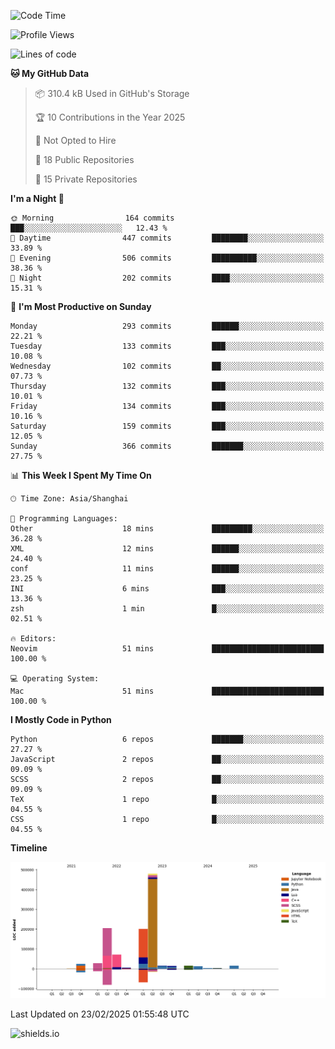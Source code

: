 <!--START_SECTION:waka-->
![Code Time](http://img.shields.io/badge/Code%20Time-431%20hrs%2021%20mins-blue)

![Profile Views](http://img.shields.io/badge/Profile%20Views-0-blue)

![Lines of code](https://img.shields.io/badge/From%20Hello%20World%20I%27ve%20Written-1.1%20million%20lines%20of%20code-blue)

**🐱 My GitHub Data** 

> 📦 310.4 kB Used in GitHub's Storage 
 > 
> 🏆 10 Contributions in the Year 2025
 > 
> 🚫 Not Opted to Hire
 > 
> 📜 18 Public Repositories 
 > 
> 🔑 15 Private Repositories 
 > 
**I'm a Night 🦉** 

```text
🌞 Morning                164 commits         ███░░░░░░░░░░░░░░░░░░░░░░   12.43 % 
🌆 Daytime                447 commits         ████████░░░░░░░░░░░░░░░░░   33.89 % 
🌃 Evening                506 commits         ██████████░░░░░░░░░░░░░░░   38.36 % 
🌙 Night                  202 commits         ████░░░░░░░░░░░░░░░░░░░░░   15.31 % 
```
📅 **I'm Most Productive on Sunday** 

```text
Monday                   293 commits         ██████░░░░░░░░░░░░░░░░░░░   22.21 % 
Tuesday                  133 commits         ███░░░░░░░░░░░░░░░░░░░░░░   10.08 % 
Wednesday                102 commits         ██░░░░░░░░░░░░░░░░░░░░░░░   07.73 % 
Thursday                 132 commits         ███░░░░░░░░░░░░░░░░░░░░░░   10.01 % 
Friday                   134 commits         ███░░░░░░░░░░░░░░░░░░░░░░   10.16 % 
Saturday                 159 commits         ███░░░░░░░░░░░░░░░░░░░░░░   12.05 % 
Sunday                   366 commits         ███████░░░░░░░░░░░░░░░░░░   27.75 % 
```


📊 **This Week I Spent My Time On** 

```text
🕑︎ Time Zone: Asia/Shanghai

💬 Programming Languages: 
Other                    18 mins             █████████░░░░░░░░░░░░░░░░   36.28 % 
XML                      12 mins             ██████░░░░░░░░░░░░░░░░░░░   24.40 % 
conf                     11 mins             ██████░░░░░░░░░░░░░░░░░░░   23.25 % 
INI                      6 mins              ███░░░░░░░░░░░░░░░░░░░░░░   13.36 % 
zsh                      1 min               █░░░░░░░░░░░░░░░░░░░░░░░░   02.51 % 

🔥 Editors: 
Neovim                   51 mins             █████████████████████████   100.00 % 

💻 Operating System: 
Mac                      51 mins             █████████████████████████   100.00 % 
```

**I Mostly Code in Python** 

```text
Python                   6 repos             ███████░░░░░░░░░░░░░░░░░░   27.27 % 
JavaScript               2 repos             ██░░░░░░░░░░░░░░░░░░░░░░░   09.09 % 
SCSS                     2 repos             ██░░░░░░░░░░░░░░░░░░░░░░░   09.09 % 
TeX                      1 repo              █░░░░░░░░░░░░░░░░░░░░░░░░   04.55 % 
CSS                      1 repo              █░░░░░░░░░░░░░░░░░░░░░░░░   04.55 % 
```



**Timeline**

![Lines of Code chart](https://raw.githubusercontent.com/kopp4/kopp4/main/assets/bar_graph.png)


 Last Updated on 23/02/2025 01:55:48 UTC
<!--END_SECTION:waka-->
![shields.io](https://img.shields.io/github/commit-activity/w/kopp4/kopp4?color=g&label=abusing%20bot&style=flat-square)
